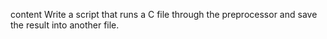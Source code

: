 content Write a script that runs a C file through the preprocessor and save the result into another file.
